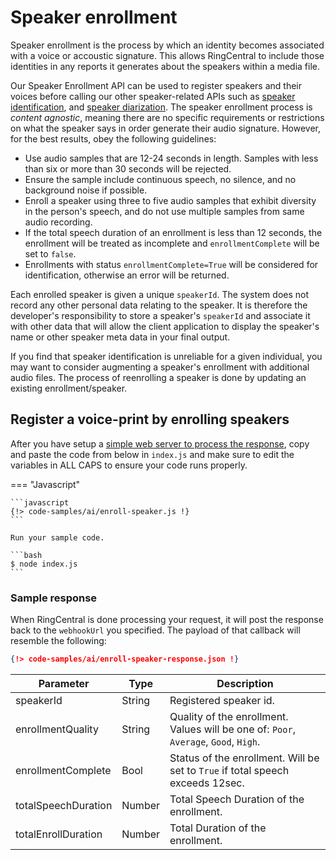 # Speaker enrollment

Speaker enrollment is the process by which an identity becomes associated with a voice or accoustic signature. This allows RingCentral to include those identities in any reports it generates about the speakers within a media file. 

Our Speaker Enrollment API can be used to register speakers and their voices before calling our other speaker-related APIs such as [speaker identification](../speaker-identification/), and [speaker diarization](../speaker-diarization/). The speaker enrollment process is *content agnostic*, meaning there are no specific requirements or restrictions on what the speaker says in order generate their audio signature. However, for the best results, obey the following guidelines:

* Use audio samples that are 12-24 seconds in length. Samples with less than six or more than 30 seconds will be rejected. 
* Ensure the sample include continuous speech, no silence, and no background noise if possible. 
* Enroll a speaker using three to five audio samples that exhibit diversity in the person's speech, and do not use multiple samples from same audio recording.
* If the total speech duration of an enrollment is less than 12 seconds, the enrollment will be treated as incomplete and `enrollmentComplete` will be set to `false`.
* Enrollments with status `enrollmentComplete=True` will be considered for identification, otherwise an error will be returned.

Each enrolled speaker is given a unique `speakerId`. The system does not record any other personal data relating to the speaker. It is therefore the developer's responsibility to store a speaker's `speakerId` and associate it with other data that will allow the client application to display the speaker's name or other speaker meta data in your final output. 

If you find that speaker identification is unreliable for a given individual, you may want to consider augmenting a speaker's enrollment with additional audio files. The process of reenrolling a speaker is done by updating an existing enrollment/speaker. 

## Register a voice-print by enrolling speakers

After you have setup a [simple web server to process the response](../asynchronous-responses/), copy and paste the code from below in `index.js` and make sure to edit the variables in ALL CAPS to ensure your code runs properly. 

=== "Javascript"

    ```javascript
    {!> code-samples/ai/enroll-speaker.js !}
    ```

    Run your sample code.

    ```bash
    $ node index.js
    ```

### Sample response

When RingCentral is done processing your request, it will post the response back to the `webhookUrl` you specified. The payload of that callback will resemble the following:

```json
{!> code-samples/ai/enroll-speaker-response.json !}
```

| Parameter            | Type   | Description                                                                          |
| -------------------- | ------ | ----------------------------------------                                             |
| speakerId            | String | Registered speaker id.                                                               |
| enrollmentQuality    | String | Quality of the enrollment. Values will be one of: `Poor`, `Average`, `Good`, `High`. |
| enrollmentComplete   | Bool   | Status of the enrollment. Will be set to  `True` if total speech exceeds 12sec.      |
| totalSpeechDuration  | Number | Total Speech Duration of the enrollment.                                             |
| totalEnrollDuration  | Number | Total Duration of the enrollment.                                                    |

